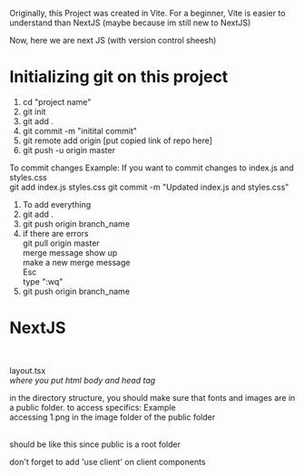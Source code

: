 Originally, this Project was created in Vite. For a beginner, Vite is easier to understand than NextJS (maybe because im still new to NextJS)

Now, here we are next JS (with version control sheesh)

<h1>Initializing git on this project</h1>

1. cd "project name" <br />
2. git init <br />
3. git add . <br />
4. git commit -m "initital commit" <br />
5. git remote add origin [put copied link of repo here] <br />
6. git push -u origin master <br />


To commit changes Example: If you want to commit changes to index.js and styles.css <br />
git add index.js styles.css git commit -m "Updated index.js and styles.css" <br />

1. To add everything <br />
2. git add . <br />
3. git push origin branch_name <br />
4. if there are errors <br />
      git pull origin master <br />
      merge message show up <br />
      make a new merge message <br />
      Esc <br />
      type ":wq" <br />
5. git push origin branch_name <br />

<h1>NextJS</h1> <br />

layout.tsx <br />
    <i>where you put html body and head tag</i>

in the directory structure, you should make sure that fonts and images are in a public folder. to access specifics:
Example <br />
  accessing 1.png in the image folder of the public folder <br />
  <link rel="icon" href="/images/1.png"> <br />
  should be like this since public is a root folder <br />

don't forget to add 'use client' on client components <br />

